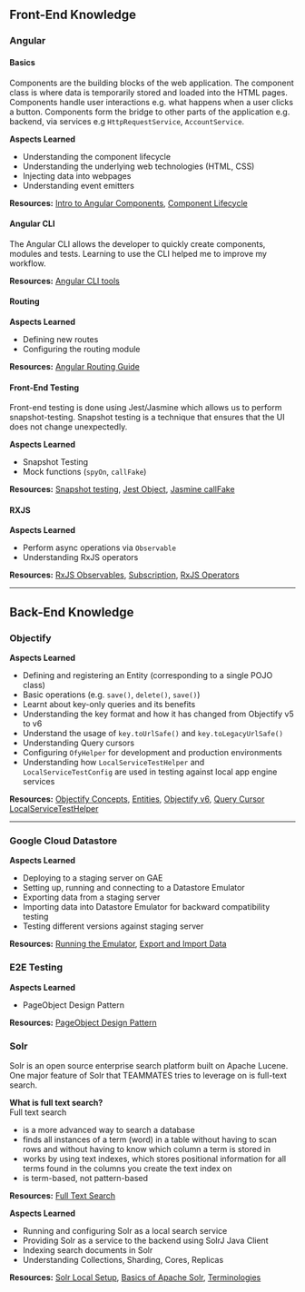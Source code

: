 ## Front-End Knowledge
 
### Angular

#### Basics
Components are the building blocks of the web application. 
The component class is where data is temporarily stored and loaded
into the HTML pages. Components handle user interactions e.g. what happens
when a user clicks a button. Components form the bridge to other parts
of the application e.g. backend, via services e.g `HttpRequestService`, `AccountService`.  

**Aspects Learned**
* Understanding the component lifecycle 
* Understanding the underlying web technologies (HTML, CSS)
* Injecting data into webpages 
* Understanding event emitters

**Resources:**
[Intro to Angular Components](https://angular.io/guide/component-overview),
[Component Lifecycle](https://angular.io/guide/lifecycle-hooks)

#### Angular CLI
The Angular CLI allows the developer to quickly create components, modules and tests. Learning to use the CLI helped me to improve my workflow.

**Resources:** 
[Angular CLI tools](https://cli.angular.io/)

#### Routing
**Aspects Learned**
* Defining new routes
* Configuring the routing module

**Resources:**
[Angular Routing Guide](https://angular.io/guide/router#defining-a-basic-route)

#### Front-End Testing
Front-end testing is done using Jest/Jasmine which allows us to perform
snapshot-testing. Snapshot testing is a technique that ensures that
the UI does not change unexpectedly.

**Aspects Learned**
* Snapshot Testing
* Mock functions (`spyOn`, `callFake`)

**Resources:**
[Snapshot testing](https://jestjs.io/docs/en/snapshot-testing),
[Jest Object](https://jestjs.io/docs/en/jest-object),
[Jasmine callFake](https://medium.com/@cinish/jasmine-spying-using-callfake-23625310bacf)

#### RXJS
**Aspects Learned**
* Perform async operations via `Observable`
* Understanding RxJS operators

**Resources:**
[RxJS Observables](https://angular.io/guide/rx-library), 
[Subscription](https://rxjs-dev.firebaseapp.com/guide/subscription),
[RxJS Operators](https://rxjs-dev.firebaseapp.com/guide/operators)

---

## Back-End Knowledge

### Objectify
**Aspects Learned**
* Defining and registering an Entity (corresponding to a single POJO class)
* Basic operations (e.g. `save()`, `delete()`, `save()`)
* Learnt about key-only queries and its benefits
* Understanding the key format and how it has changed from Objectify v5 to v6
* Understand the usage of `key.toUrlSafe()` and `key.toLegacyUrlSafe()`
* Understanding Query cursors
* Configuring `OfyHelper` for development and production environments
* Understanding how `LocalServiceTestHelper` and `LocalServiceTestConfig` are used in testing against local app engine services

**Resources:**
[Objectify Concepts](https://github.com/objectify/objectify/wiki/Concepts),
[Entities](https://github.com/objectify/objectify/wiki/Entities),
[Objectify v6](https://github.com/objectify/objectify/wiki/UpgradeVersion5ToVersion6),
[Query Cursor](https://cloud.google.com/appengine/docs/standard/java/datastore/query-cursors)
[LocalServiceTestHelper](https://cloud.google.com/appengine/docs/standard/java/tools/localunittesting/javadoc/com/google/appengine/tools/development/testing/LocalServiceTestHelper)

---

### Google Cloud Datastore
**Aspects Learned**
* Deploying to a staging server on GAE
* Setting up, running and connecting to a Datastore Emulator
* Exporting data from a staging server 
* Importing data into Datastore Emulator for backward compatibility testing
* Testing different versions against staging server

**Resources:**
[Running the Emulator](https://cloud.google.com/datastore/docs/tools/datastore-emulator),
[Export and Import Data](https://cloud.google.com/datastore/docs/tools/emulator-export-import)

### E2E Testing
**Aspects Learned**  
* PageObject Design Pattern

**Resources:**
[PageObject Design Pattern](https://martinfowler.com/bliki/PageObject.html)

### Solr 
Solr is an open source enterprise search platform built on Apache Lucene. One major feature of Solr that TEAMMATES tries to leverage on is full-text search.  

**What is full text search?**  
Full text search
* is a more advanced way to search a database
* finds all instances of a term (word) in a table without having to scan rows and without having to know which column a term is stored in
* works by using text indexes, which stores positional information for all terms found in the columns you create the text index on
* is term-based, not pattern-based

**Resources:**
[Full Text Search](http://infocenter.sybase.com/help/index.jsp?topic=/com.sybase.help.sqlanywhere.12.0.1/dbusage/full-text-search-what-is-it.html)

**Aspects Learned**
* Running and configuring Solr as a local search service
* Providing Solr as a service to the backend using SolrJ Java Client
* Indexing search documents in Solr
* Understanding Collections, Sharding, Cores, Replicas

**Resources:**
[Solr Local Setup](https://solr.apache.org/guide/8_8/solr-tutorial.html#exercise-1), [Basics of Apache Solr](https://www.infoworld.com/article/3209685/why-you-should-use-apache-solr.html#:~:text=Apache%20Solr%20is%20both%20a,document%20database%20with%20SQL%20support.&text=Solr%20is%20a%20search%20engine,NoSQL%20database%20with%20transactional%20support), [Terminologies](https://solr.apache.org/guide/8_8/solr-glossary.html)
